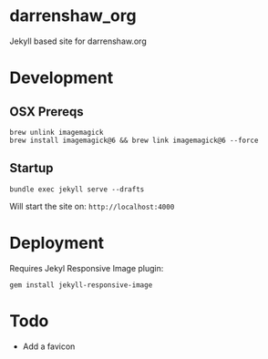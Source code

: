 # darrenshaw_org
Jekyll based site for darrenshaw.org


# Development
## OSX Prereqs
```
brew unlink imagemagick
brew install imagemagick@6 && brew link imagemagick@6 --force
```
## Startup
```
bundle exec jekyll serve --drafts
```

Will start the site on: ``http://localhost:4000``

# Deployment
Requires Jekyl Responsive Image plugin:
```
gem install jekyll-responsive-image
```

# Todo
* Add a favicon
